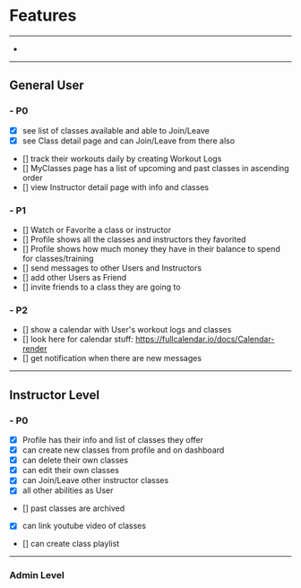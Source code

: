 # Features
---
- 
---
## General User
### - P0
- [x] see list of classes available and able to Join/Leave
- [x] see Class detail page and can Join/Leave from there also
- [] track their workouts daily by creating Workout Logs
- [] MyClasses page has a list of upcoming and past classes in ascending order
- [] view Instructor detail page with info and classes
### - P1
- [] Watch or Favorite a class or instructor
- [] Profile shows all the classes and instructors they favorited
- [] Profile shows how much money they have in their balance to spend for classes/training
- [] send messages to other Users and Instructors
- [] add other Users as Friend
- [] invite friends to a class they are going to
### - P2
- [] show a calendar with User's workout logs and classes
- [] look here for calendar stuff: https://fullcalendar.io/docs/Calendar-render
- [] get notification when there are new messages
---
## Instructor Level
### - P0
- [x] Profile has their info and list of classes they offer
- [x] can create new classes from profile and on dashboard
- [x] can delete their own classes
- [x] can edit their own classes
- [x] can Join/Leave other instructor classes
- [x] all other abilities as User
- [] past classes are archived
- [x] can link youtube video of classes
- [] can create class playlist
---
### Admin Level
